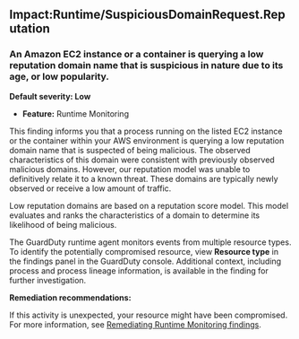 Impact:Runtime/SuspiciousDomainRequest.Reputation
-------------------------------------------------

### An Amazon EC2 instance or a container is querying a low reputation domain name that is suspicious in nature due to its age, or low popularity.

**Default severity: Low**

* **Feature:** Runtime Monitoring

This finding informs you that a process running on the listed EC2 instance or the container within your AWS environment is querying a low reputation domain name that is suspected of being malicious. The observed characteristics of this domain were consistent with previously observed malicious domains. However, our reputation model was unable to definitively relate it to a known threat. These domains are typically newly observed or receive a low amount of traffic.

Low reputation domains are based on a reputation score model. This model evaluates and ranks the characteristics of a domain to determine its likelihood of being malicious.

The GuardDuty runtime agent monitors events from multiple resource types. To identify the potentially compromised resource, view **Resource type** in the findings panel in the GuardDuty console. Additional context, including process and process lineage information, is available in the finding for further investigation.

**Remediation recommendations:**

If this activity is unexpected, your resource might have been compromised. For more information, see [Remediating Runtime Monitoring findings](https://docs.aws.amazon.com/guardduty/latest/ug/guardduty-remediate-runtime-monitoring.html).
